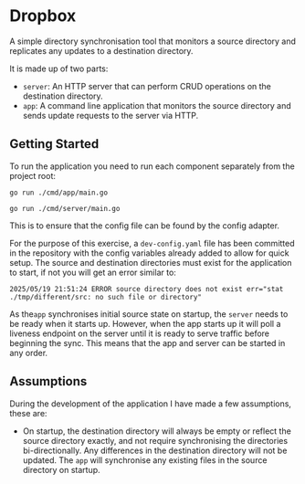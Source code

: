 # Dropbox

A simple directory synchronisation tool that monitors a source directory and replicates any updates to a destination directory.

It is made up of two parts:

- `server`: An HTTP server that can perform CRUD operations on the destination directory.
- `app`: A command line application that monitors the source directory and sends update requests to the server via HTTP.

## Getting Started
To run the application you need to run each component separately from the project root:
```
go run ./cmd/app/main.go
```

```
go run ./cmd/server/main.go
```
This is to ensure that the config file can be found by the config adapter.

For the purpose of this exercise, a `dev-config.yaml` file has been committed in the repository with the config variables
already added to allow for quick setup. The source and destination directories must exist for the application to start, if not you will get
an error similar to:
```
2025/05/19 21:51:24 ERROR source directory does not exist err="stat ./tmp/different/src: no such file or directory"
```

As the`app` synchronises initial source state on startup, the `server` needs to be ready when it starts up. However, when the app starts up it will poll a liveness endpoint on the server until it is ready to serve traffic before beginning the sync. This means that the app and server can be started in any order.

## Assumptions

During the development of the application I have made a few assumptions, these are:

- On startup, the destination directory will always be empty or reflect the source directory exactly, and not require synchronising the directories 
bi-directionally. Any differences in the destination directory will not be updated. The `app` will synchronise any existing files in the source directory on startup.